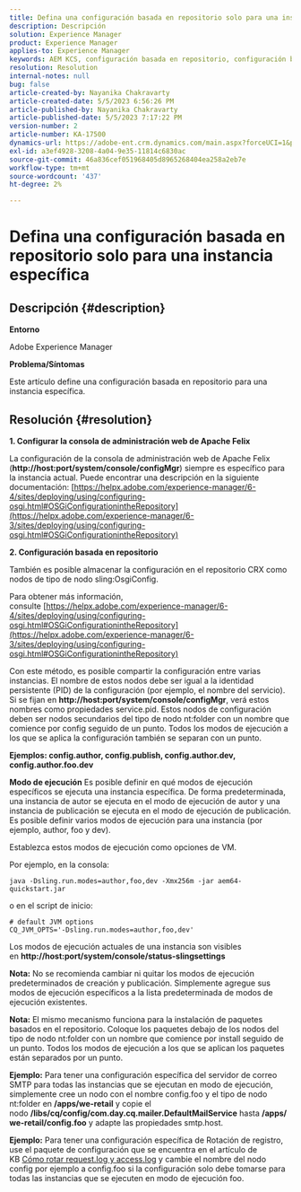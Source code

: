 ```yaml
---
title: Defina una configuración basada en repositorio solo para una instancia específica
description: Descripción
solution: Experience Manager
product: Experience Manager
applies-to: Experience Manager
keywords: AEM KCS, configuración basada en repositorio, configuración basada en repositorio, consola de administración web Apache Felix
resolution: Resolution
internal-notes: null
bug: false
article-created-by: Nayanika Chakravarty
article-created-date: 5/5/2023 6:56:26 PM
article-published-by: Nayanika Chakravarty
article-published-date: 5/5/2023 7:17:22 PM
version-number: 2
article-number: KA-17500
dynamics-url: https://adobe-ent.crm.dynamics.com/main.aspx?forceUCI=1&pagetype=entityrecord&etn=knowledgearticle&id=c2334588-76eb-ed11-a7c6-6045bd006704
exl-id: a3ef4928-3208-4a04-9e35-11814c6830ac
source-git-commit: 46a836cef051968405d8965268404ea258a2eb7e
workflow-type: tm+mt
source-wordcount: '437'
ht-degree: 2%

---
```


# Defina una configuración basada en repositorio solo para una instancia específica

## Descripción {#description}


<b>Entorno</b>

Adobe Experience Manager

<b>Problema/Síntomas</b>

Este artículo define una configuración basada en repositorio para una instancia específica.


## Resolución {#resolution}

<b>1. Configurar la consola de administración web de Apache Felix</b>


La configuración de la consola de administración web de Apache Felix (<b>http://host:port/system/console/configMgr</b>) siempre es específico para la instancia actual.
Puede encontrar una descripción en la siguiente documentación: [https://helpx.adobe.com/experience-manager/6-4/sites/deploying/using/configuring-osgi.html#OSGiConfigurationintheRepository](https://helpx.adobe.com/experience-manager/6-3/sites/deploying/using/configuring-osgi.html#OSGiConfigurationintheRepository)


<b>2. Configuración basada en repositorio</b>


También es posible almacenar la configuración en el repositorio CRX como nodos de tipo de nodo sling:OsgiConfig.

Para obtener más información, consulte [https://helpx.adobe.com/experience-manager/6-4/sites/deploying/using/configuring-osgi.html#OSGiConfigurationintheRepository](https://helpx.adobe.com/experience-manager/6-3/sites/deploying/using/configuring-osgi.html#OSGiConfigurationintheRepository)

Con este método, es posible compartir la configuración entre varias instancias.
El nombre de estos nodos debe ser igual a la identidad persistente (PID) de la configuración (por ejemplo, el nombre del servicio). Si se fijan en <b>http://host:port/system/console/configMgr</b>, verá estos nombres como propiedades service.pid. Estos nodos de configuración deben ser nodos secundarios del tipo de nodo nt:folder con un nombre que comience por config seguido de un punto. Todos los modos de ejecución a los que se aplica la configuración también se separan con un punto.

<b>Ejemplos: config.author, config.publish, config.author.dev, config.author.foo.dev</b>


<b>Modo de ejecución</b>
Es posible definir en qué modos de ejecución específicos se ejecuta una instancia específica. De forma predeterminada, una instancia de autor se ejecuta en el modo de ejecución de autor y una instancia de publicación se ejecuta en el modo de ejecución de publicación. Es posible definir varios modos de ejecución para una instancia (por ejemplo, author, foo y dev).

Establezca estos modos de ejecución como opciones de VM.

Por ejemplo, en la consola:


```
java -Dsling.run.modes=author,foo,dev -Xmx256m -jar aem64-quickstart.jar
```


o en el script de inicio:


```
# default JVM options
CQ_JVM_OPTS='-Dsling.run.modes=author,foo,dev'
```


Los modos de ejecución actuales de una instancia son visibles en <b>http://host:port/system/console/status-slingsettings</b>

<b>Nota:</b> No se recomienda cambiar ni quitar los modos de ejecución predeterminados de creación y publicación. Simplemente agregue sus modos de ejecución específicos a la lista predeterminada de modos de ejecución existentes.

<b>Nota:</b> El mismo mecanismo funciona para la instalación de paquetes basados en el repositorio. Coloque los paquetes debajo de los nodos del tipo de nodo nt:folder con un nombre que comience por install seguido de un punto. Todos los modos de ejecución a los que se aplican los paquetes están separados por un punto.

<b>Ejemplo:</b> Para tener una configuración específica del servidor de correo SMTP para todas las instancias que se ejecutan en modo de ejecución, simplemente cree un nodo con el nombre config.foo y el tipo de nodo nt:folder en <b>/apps/we-retail</b> y copie el nodo <b>/libs/cq/config/com.day.cq.mailer.DefaultMailService</b> hasta <b>/apps/we-retail/config.foo</b> y adapte las propiedades smtp.host.

<b>Ejemplo:</b> Para tener una configuración específica de Rotación de registro, use el paquete de configuración que se encuentra en el artículo de KB [Cómo rotar request.log y access.log](https://helpx.adobe.com/experience-manager/kb/HowToRotateRequestAndAccessLog.html "Cómo rotar request.log y access.log ") y cambie el nombre del nodo config por ejemplo a config.foo si la configuración solo debe tomarse para todas las instancias que se ejecuten en modo de ejecución foo.
